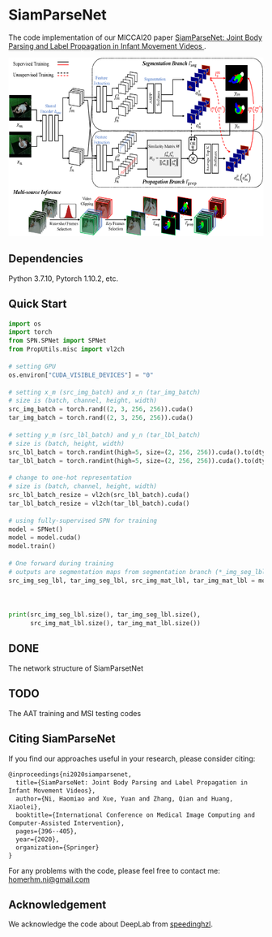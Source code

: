 SiamParseNet
====

The code implementation of our MICCAI20 paper [SiamParseNet: Joint Body Parsing and Label Propagation in Infant Movement Videos
](https://arxiv.org/abs/2007.08646). 

<div align=center><img src="SPN.png" width="585px" height="352px"/></div>

Dependencies
----
Python 3.7.10, Pytorch 1.10.2, etc.

Quick Start
----
```python
import os
import torch
from SPN.SPNet import SPNet
from PropUtils.misc import vl2ch

# setting GPU
os.environ["CUDA_VISIBLE_DEVICES"] = "0"

# setting x_m (src_img_batch) and x_n (tar_img_batch)
# size is (batch, channel, height, width)
src_img_batch = torch.rand((2, 3, 256, 256)).cuda()
tar_img_batch = torch.rand((2, 3, 256, 256)).cuda()

# setting y_m (src_lbl_batch) and y_n (tar_lbl_batch)
# size is (batch, height, width)
src_lbl_batch = torch.randint(high=5, size=(2, 256, 256)).cuda().to(dtype=torch.float32)
tar_lbl_batch = torch.randint(high=5, size=(2, 256, 256)).cuda().to(dtype=torch.float32)

# change to one-hot representation
# size is (batch, channel, height, width)
src_lbl_batch_resize = vl2ch(src_lbl_batch).cuda()
tar_lbl_batch_resize = vl2ch(tar_lbl_batch).cuda()

# using fully-supervised SPN for training
model = SPNet()
model = model.cuda()
model.train()

# One forward during training
# outputs are segmentation maps from segmentation branch (*_img_seg_lbl) and propagation branch (*_img_mat_lbl)
src_img_seg_lbl, tar_img_seg_lbl, src_img_mat_lbl, tar_img_mat_lbl = model(src_img_batch,
                                                                           tar_img_batch,
                                                                           src_lbl_batch_resize,
                                                                           tar_lbl_batch_resize)
print(src_img_seg_lbl.size(), tar_img_seg_lbl.size(),
      src_img_mat_lbl.size(), tar_img_mat_lbl.size())

```

DONE
----
The network structure of SiamParsetNet

TODO
----
The AAT training and MSI testing codes

Citing SiamParseNet
----
If you find our approaches useful in your research, please consider citing:
```
@inproceedings{ni2020siamparsenet,
  title={SiamParseNet: Joint Body Parsing and Label Propagation in Infant Movement Videos},
  author={Ni, Haomiao and Xue, Yuan and Zhang, Qian and Huang, Xiaolei},
  booktitle={International Conference on Medical Image Computing and Computer-Assisted Intervention},
  pages={396--405},
  year={2020},
  organization={Springer}
}
```
For any problems with the code, please feel free to contact me: homerhm.ni@gmail.com

Acknowledgement
----
We acknowledge the code about DeepLab from [speedinghzl](https://github.com/speedinghzl/Pytorch-Deeplab).
